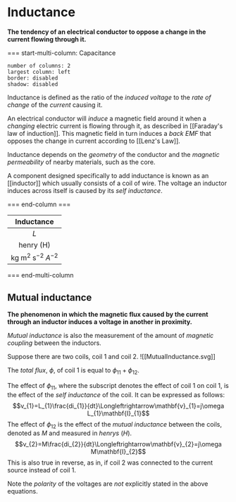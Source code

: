 # Inductance
**The tendency of an electrical conductor to oppose a change in the current flowing through it.**

=== start-multi-column: Capacitance
```column-settings
number of columns: 2
largest column: left
border: disabled
shadow: disabled
```

Inductance is defined as the ratio of the *induced voltage* to the *rate of change* of the *current* causing it.

An electrical conductor will *induce* a magnetic field around it when a *changing* electric current is flowing through it, as described in [[Faraday's law of induction]]. This magnetic field in turn induces a *back EMF* that opposes the change in current according to [[Lenz's Law]].

Inductance depends on the *geometry* of the conductor and the *magnetic permeability* of nearby materials, such as the core.

A component designed specifically to add inductance is known as an [[inductor]] which usually consists of a coil of wire. The voltage an inductor induces across itself is caused by its *self inductance*.

=== end-column ===

|                   Inductance                   |
|:----------------------------------------------:|
|                      $L$                       |
|               henry ($\text{H}$)               |
| $\text{kg}\;\text{m}^2\;\text{s}^{-2}\;A^{-2}$ ||

=== end-multi-column

## Mutual inductance
**The phenomenon in which the magnetic flux caused by the current through an inductor induces a voltage in another in proximity.**

*Mutual inductance* is also the measurement of the amount of *magnetic coupling* between the inductors. 

Suppose there are two coils, coil $1$ and coil $2$.
![[MutualInductance.svg]]

The *total flux*, $\phi$, of coil $1$ is equal to $\phi_{11}+\phi_{12}$.

The effect of $\phi_{11}$, where the subscript denotes the effect of coil $1$ on coil $1$, is the effect of the *self inductance* of the coil. It can be expressed as follows:
$$v_{1}=L_{1}\frac{di_{1}}{dt}\Longleftrightarrow\mathbf{v}_{1}=j\omega L_{1}\mathbf{I}_{1}$$
The effect of $\phi_{12}$ is the effect of the *mutual inductance* between the coils, denoted as $M$ and measured in *henrys* ($H$).
$$v_{2}=M\frac{di_{2}}{dt}\Longleftrightarrow\mathbf{v}_{2}=j\omega M\mathbf{I}_{2}$$
This is also true in reverse, as in, if coil $2$ was connected to the current source instead of coil $1$.

Note the *polarity* of the voltages are *not* explicitly stated in the above equations.
